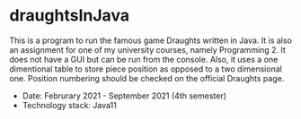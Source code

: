 # draughtsInJava

This is a program to run the famous game Draughts written in Java. It is also an assignment for one of my university courses, namely Programming 2. It does not have a GUI but can be run from the console. Also, it uses a one dimentional table to store piece position as opposed to a two dimensional one. Position numbering should be checked on the official Draughts page.

- Date: Februrary 2021 - September 2021 (4th semester)
- Technology stack: Java11
